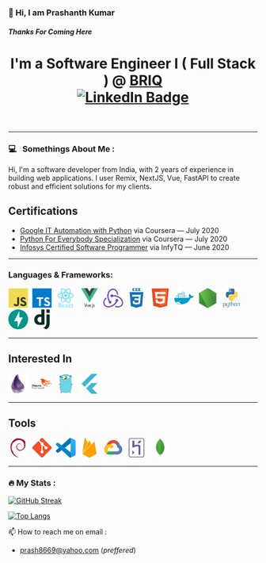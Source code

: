
### 👋 Hi, I am Prashanth Kumar

##### Thanks For Coming Here






<!---

kupras06/kupras06 is a ✨ special ✨ repository because its `README.md` (this file) appears on your GitHub profile.

You can click the Preview link to take a look at your changes.

--->

<div  id="header"  align="center">

<h1> I'm a <strong>Software Engineer I ( Full Stack )</strong> @ <a target="_blank" href="www.briq.com">
<strong>
BRIQ
</strong>
</a>

<div  id="badges">

<a  href="https://www.linkedin.com/in/kupras06/">

<img  src="https://img.shields.io/badge/LinkedIn-blue?style=for-the-badge&logo=linkedin&logoColor=white"  alt="LinkedIn Badge"/>

</a>

</div>

<img  src="https://komarev.com/ghpvc/?username=kupras06&style=flat-square&color=blue"  alt=""/>

</div>

  

---

  

### 💻 &nbsp; Somethings About Me :

Hi, I'm a software developer from India, with 2 years of experience in building web applications. I user Remix, NextJS, Vue, FastAPI to create robust and efficient solutions for my clients.

  
## Certifications
- [Google IT Automation with Python](https://coursera.org/share/674c670c1291c014549f04032f4df14d) via Coursera — July 2020
- [Python For Everybody Specialization](https://coursera.org/share/e4e77764107ad0bf5b13843477c53175)	via Coursera — July 2020
- [Infosys Certified Software Programmer](https://drive.google.com/file/d/1DuzEKsBtZi15b8qzkOfgXDK1pS4hFqU7/view?usp=sharing) via InfyTQ — June 2020

---

  

###  Languages & Frameworks:

<div>
<img  src="https://raw.githubusercontent.com/devicons/devicon/master/icons/javascript/javascript-original.svg"  title="JavaScript"  alt="JavaScript"  width="40"  height="40"/>&nbsp;
<img  src="https://raw.githubusercontent.com/devicons/devicon/master/icons/typescript/typescript-original.svg"  title="JavaScript"  alt="JavaScript"  width="40"  height="40"/>&nbsp;
<img  src="https://raw.githubusercontent.com/devicons/devicon/master/icons/react/react-original-wordmark.svg"  title="React"  alt="React"  width="40"  height="40"/>&nbsp;
<img  src="https://raw.githubusercontent.com/devicons/devicon/master/icons/vuejs/vuejs-original-wordmark.svg"  title="VueJS"  alt="=VueJS"  width="40"  height="40"/>&nbsp;
<img  src="https://raw.githubusercontent.com/devicons/devicon/master/icons/redux/redux-original.svg"  title="Redux"  alt="Redux "  width="40"  height="40"/>&nbsp;
<img  src="https://raw.githubusercontent.com/devicons/devicon/master/icons/css3/css3-plain-wordmark.svg"  title="CSS3"  alt="CSS"  width="40"  height="40"/>&nbsp;
<img  src="https://raw.githubusercontent.com/devicons/devicon/master/icons/html5/html5-original.svg"  title="HTML5"  alt="HTML"  width="40"  height="40"/>&nbsp;
<img  src="https://raw.githubusercontent.com/devicons/devicon/master/icons/docker/docker-plain.svg"  title="Docker"  alt="Docker"  width="40"  height="40"/>&nbsp;
<img  src="https://raw.githubusercontent.com/devicons/devicon/master/icons/nodejs/nodejs-original.svg"  title="NodeJS"  alt="NodeJS"  width="40"  height="40"/>&nbsp;
<img  src="https://raw.githubusercontent.com/devicons/devicon/master/icons/python/python-original-wordmark.svg"  title="Python"  alt="Python"  width="40"  height="40"/>&nbsp;
<img src="https://raw.githubusercontent.com/devicons/devicon/master/icons/fastapi/fastapi-original.svg" height="40" alt="FastAPI">&nbsp;
<img src="https://raw.githubusercontent.com/devicons/devicon/master/icons/django/django-plain.svg" height="40" alt="Django">&nbsp;
</div>

---

## Interested In
<div>
<img  src="https://raw.githubusercontent.com/devicons/devicon/master/icons/elixir/elixir-original.svg"  title="Elixir"  width="40" alt="ELixir"  height="40"/>&nbsp;
<img  src="https://raw.githubusercontent.com/devicons/devicon/master/icons/phoenix/phoenix-original-wordmark.svg"  title="Phoenix"  width="40" alt="Phoenix"  height="40"/>&nbsp;
<img  src="https://raw.githubusercontent.com/devicons/devicon/master/icons/go/go-original.svg"  title="Golang"  width="40" alt="Golang"  height="40"/>&nbsp;
<img  src="https://raw.githubusercontent.com/devicons/devicon/master/icons/flutter/flutter-plain.svg"  title="Flutter"  width="40" alt="Git"  height="40"/>&nbsp;
</div>

---
## Tools

<div>
<img  src="https://raw.githubusercontent.com/devicons/devicon/master/icons/debian/debian-original.svg"  title="Debian"  alt="Debian"  width="40"  height="40"/>&nbsp;
<img  src="https://raw.githubusercontent.com/devicons/devicon/master/icons/git/git-original.svg"  title="Git"  width="40" alt="Git"  height="40"/>&nbsp;
<img  src="https://raw.githubusercontent.com/devicons/devicon/master/icons/vscode/vscode-original.svg"  title="VSCode"  alt="VSCode"  width="40"  height="40"/>&nbsp;
<img  src="https://raw.githubusercontent.com/devicons/devicon/master/icons/firebase/firebase-plain.svg"  title="Firebase"  alt="Firebase"  width="40"  height="40"/>&nbsp;
<img  src="https://raw.githubusercontent.com/devicons/devicon/master/icons/googlecloud/googlecloud-original.svg"  title="GoogleCloud"  alt="GoogleCloud"  width="40"  height="40"/>&nbsp;
<img  src="https://raw.githubusercontent.com/devicons/devicon/master/icons/heroku/heroku-original.svg"  title="Heroku"  alt="Heroku"  width="40"  height="40"/>&nbsp;
<img  src="https://raw.githubusercontent.com/devicons/devicon/master/icons/mongodb/mongodb-original.svg"  title="MongoDB"  alt="MongoDB"  width="40"  height="40"/>&nbsp;
</div>

  

---

  

### :fire: My Stats :

[![GitHub Streak](http://github-readme-streak-stats.herokuapp.com?user=kupras06&theme=dark&background=000000)](https://git.io/streak-stats)

  

[![Top Langs](https://github-readme-stats.vercel.app/api/top-langs/?username=kupras06&layout=compact&theme=vision-friendly-dark)](https://github.com/kupras06/github-readme-stats)

  
  

📫 How to reach me on email :

- prash8669@yahoo.com (*preffered*)
